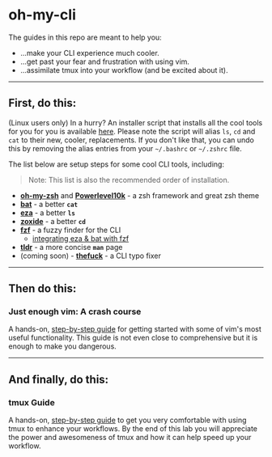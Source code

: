 # oh-my-cli

The guides in this repo are meant to help you:
* ...make your CLI experience much cooler.
* ...get past your fear and frustration with using vim.
* ...assimilate tmux into your workflow (and be excited about it).

***

## First, do this:

(Linux users only) In a hurry? An installer script that installs all the cool tools for you for you is available [here](scripts/install-cool-tools.sh).  Please note the script will alias `ls`, `cd` and `cat` to their new, cooler, replacements.  If you don't like that, you can undo this by removing the alias entries from your `~/.bashrc` or `~/.zshrc` file.

The list below are setup steps for some cool CLI tools, including:

> Note: This list is also the recommended order of installation.

* **[oh-my-zsh](cool-tools/install-zsh-powerlevel10k-and-plugins.md)** and **[Powerlevel10k](cool-tools/install-zsh-powerlevel10k-and-plugins.md)** - a zsh framework and great zsh theme
* **[bat](cool-tools/bat.md)** - a better **`cat`**
* **[eza](cool-tools/eza.md)** - a better **`ls`**
* **[zoxide](cool-tools/zoxide.md)** - a better **`cd`**
* **[fzf](cool-tools/fzf.md)** - a fuzzy finder for the CLI
  * [integrating eza & bat with fzf](cool-tools/integrating-eza-and-bat-with-fzf.md)
* **[tldr](cool-tools/tldr.md)** - a more concise **`man`** page
* (coming soon) - **[thefuck](cool-tools/thefuck.md)** - a CLI typo fixer

***

## Then do this: 

### Just enough vim: A crash course

A hands-on, [step-by-step guide](vim/just-enough-vim-a-crash-course.md) for getting started with some of vim's most useful functionality.  This guide is not even close to comprehensive but it is enough to make you dangerous.

***

## And finally, do this:

### tmux Guide

A hands-on, [step-by-step guide](tmux/tmux-lab.md) to get you very comfortable with using tmux to enhance your workflows.  By the end of this lab you will appreciate the power and awesomeness of tmux and how it can help speed up your workflow.
